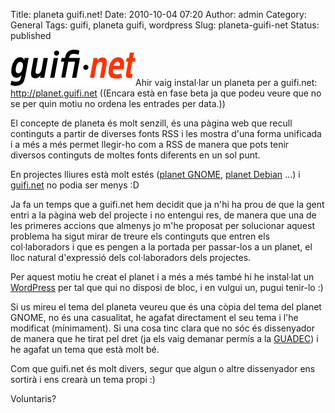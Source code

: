 Title: planeta guifi.net!
Date: 2010-10-04 07:20
Author: admin
Category: General
Tags: guifi, planeta guifi, wordpress
Slug: planeta-guifi-net
Status: published

[<img src="./wp-content/uploads/2007/10/logo-guifi.png" title="logo guifi" class="alignright size-full wp-image-220" width="200" height="58" />](http://gil.badall.net/wp-content/uploads/2007/10/logo-guifi.png)Ahir vaig instal·lar un planeta per a guifi.net: <http://planet.guifi.net> ((Encara està en fase beta ja que podeu veure que no se per quin motiu no ordena les entrades per data.))

El concepte de planeta és molt senzill, és una pàgina web que recull continguts a partir de diverses fonts RSS i les mostra d'una forma unificada i a més a més permet llegir-ho com a RSS de manera que pots tenir diversos continguts de moltes fonts diferents en un sol punt.

En projectes lliures està molt estés ([planet GNOME](http://planet.gnome.org "Planeta GNOME"), [planet Debian](http://planet.debian.org "Planeta Debian") ...) i [guifi.net](http://guifi.net "Pàgina del projecte guifi.net") no podia ser menys :D

Ja fa un temps que a guifi.net hem decidit que ja n'hi ha prou de que la gent entri a la pàgina web del projecte i no entengui res, de manera que una de les primeres accions que almenys jo m'he proposat per solucionar aquest problema ha sigut mirar de treure els continguts que entren els col·laboradors i que es pengen a la portada per passar-los a un planet, el lloc natural d'expressió dels col·laboradors dels projectes.

Per aquest motiu he creat el planet i a més a més també hi he instal·lat un [WordPress](http://www.wordpress.org "Pàgina del projecte del sistema de blocs WordPress") per tal que qui no disposi de bloc, i en vulgui un, pugui tenir-lo :)

Si us mireu el tema del planeta veureu que és una còpia del tema del planet GNOME, no és una casualitat, he agafat directament el seu tema i l'he modificat (mínimament). Si una cosa tinc clara que no sóc és dissenyador de manera que he tirat pel dret (ja els vaig demanar permís a la [GUADEC](http://guadec.org "Trobada anual de desenvolupadors i usuaris del GNOME")) i he agafat un tema que està molt bé.

Com que guifi.net és molt divers, segur que algun o altre dissenyador ens sortirà i ens crearà un tema propi :)

Voluntaris?
